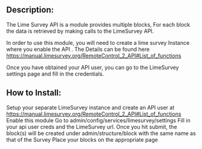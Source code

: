 Description:
---------------
The Lime Survey API is a module provides multiple blocks, For each block the data is retrieved by making calls to the LimeSurvey API.

In order to use this module, you will need to create a lime survey Instance where you enable the API .
The Details can be found here https://manual.limesurvey.org/RemoteControl_2_API#List_of_functions


Once you have obtained your API user, you can go to the LimeSurvey 
settings page and fill in the credentials.

How to Install:
---------------
Setup your separate LimeSurvey instance and create an API user at  https://manual.limesurvey.org/RemoteControl_2_API#List_of_functions
Enable this module
Go to admin/config/services/limesurvey/settings
Fill in your api user creds and the LimeSurvey url.
Once you hit submit, the block(s) will be created under admin/structure/block with the same name as that of the Survey 
Place your blocks on the appropriate page
